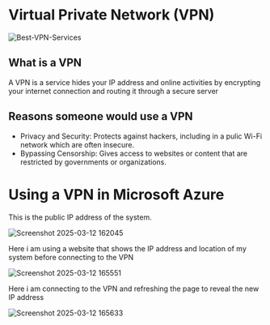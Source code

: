 # Virtual Private Network (VPN)
![Best-VPN-Services](https://github.com/user-attachments/assets/e24068d7-822e-424b-8c51-c4f7064be943)


<h2>What is a VPN</h2>
<p>A VPN is a service hides your IP address and online activities by encrypting your internet connection and routing it through a secure server </p>

<h2>Reasons someone would use a VPN</h2>

- Privacy and Security: Protects against hackers, including in a pulic Wi-Fi network which are often insecure.
- Bypassing Censorship: Gives access to websites or content that are restricted by governments or organizations.

<h1>Using a VPN in Microsoft Azure</h1>

<p>This is the public IP address of the system.</p>

![Screenshot 2025-03-12 162045](https://github.com/user-attachments/assets/8f321128-6008-4e7a-94f8-4c673fcc4b3c)
<p>Here i am using a website that shows the IP address and location of my system before connecting to the VPN</p>

![Screenshot 2025-03-12 165551](https://github.com/user-attachments/assets/464494f9-5eab-4fe4-98f1-759ac092ab5d)
<p>Here i am connecting to the VPN and refreshing the page to reveal the new IP address</p>

![Screenshot 2025-03-12 165633](https://github.com/user-attachments/assets/b32c7804-f641-4544-89c8-cceb1f9e60bc)


